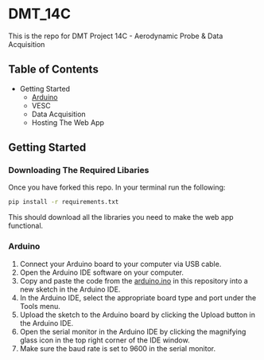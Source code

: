 # DMT_14C

This is the repo for DMT Project 14C - Aerodynamic Probe & Data Acquisition

## Table of Contents 
  - Getting Started
    - [Arduino](#Arduino) 
    - VESC
    - Data Acquisition 
    - Hosting The Web App


## Getting Started

### Downloading The Required Libaries
Once you have forked this repo. In your terminal run the following:

```bash
pip install -r requirements.txt
```

This should download all the libraries you need to make the web app functional.

### Arduino
  1. Connect your Arduino board to your computer via USB cable.
  2. Open the Arduino IDE software on your computer.
  3. Copy and paste the code from the [arduino.ino](./arduino/arduino.ino) in this repository into a new sketch in the Arduino IDE.
  4. In the Arduino IDE, select the appropriate board type and port under the Tools menu.
  5. Upload the sketch to the Arduino board by clicking the Upload button in the Arduino IDE.
  6. Open the serial monitor in the Arduino IDE by clicking the magnifying glass icon in the top right corner of the IDE window.
  7. Make sure the baud rate is set to 9600 in the serial monitor.



